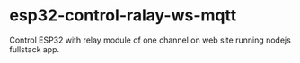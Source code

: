 # esp32-control-ralay-ws-mqtt
Control ESP32 with relay module of one channel on web site running nodejs fullstack app.
